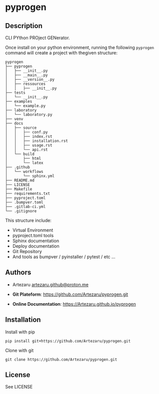 # pyprogen

## Description

CLI PYthon PROject GENerator.

Once install on your python environment, running the following ``pyprogen`` command will create a project with thegiven structure:

```
pyprogen
├── pyprogen
│   ├── __init__.py
│   ├── __main__.py
│   ├── __version__.py
│   ├── ressources
│   │   ├── __init__.py
├── tests
│   └── __init__.py
├── examples
│   └── example.py
├── laboratory
│   └── laboratory.py
├── venv
├── docs
│   ├── source
│   │   ├── conf.py
│   │   ├── index.rst
│   │   ├── installation.rst
│   │   ├── usage.rst
│   │   └── api.rst
│   └── build
│       ├── html
│       └── latex
├── .github
│   └── workflows
│       └── sphinx.yml
├── README.md
├── LICENSE
├── Makefile
├── requirements.txt
├── pyproject.toml
├── .bumpver.toml
├── .gitlab-ci.yml
└── .gitignore
```

This structure include:

- Virtual Environment
- pyproject.toml tools
- Sphinx documentation
- Deploy documentation
- Git Repository
- And tools as bumpver / pyinstaller / pytest / etc ...

## Authors

- Artezaru <artezaru.github@proton.me>

- **Git Plateform**: https://github.com/Artezaru/pyprogen.git
- **Online Documentation**: https://Artezaru.github.io/pyprogen

## Installation

Install with pip

```
pip install git+https://github.com/Artezaru/pyprogen.git
```

Clone with git

```
git clone https://github.com/Artezaru/pyprogen.git
```

## License

See LICENSE
